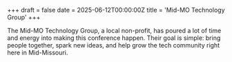 +++
draft = false
date = 2025-06-12T00:00:00Z
title = 'Mid-MO Technology Group'
+++

The Mid-MO Technology Group, a local non-profit, has poured a lot of time and energy into making this conference happen. Their goal is simple: bring people together, spark new ideas, and help grow the tech community right here in Mid-Missouri.
